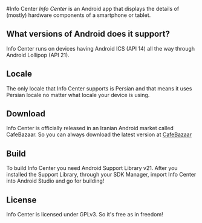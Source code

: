 #Info Center
*Info Center* is an Android app that displays the details of (mostly) hardware components of a smartphone or tablet.

## What versions of Android does it support?
Info Center runs on devices having Android ICS (API 14) all the way through Android Lollipop (API 21).

## Locale
The only locale that Info Center supports is Persian and that means it uses Persian locale no matter what locale your device is using.

## Download
Info Center is officially released in an Iranian Android market called CafeBazaar. So you can always download the latest
version at [CafeBazaar](http://cafebazaar.ir/app/com.fallahpoor.infocenter)

## Build
To build Info Center you need Android Support Library v21. After you installed the Support Library, through your SDK Manager,
import Info Center into Android Studio and go for building!

## License
Info Center is licensed under GPLv3. So it's free as in freedom!